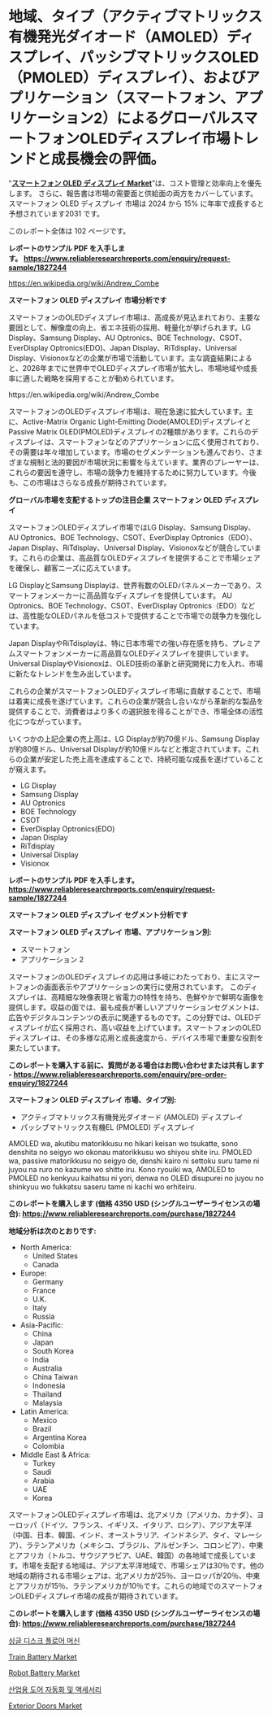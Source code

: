 <p><h1>地域、タイプ（アクティブマトリックス有機発光ダイオード（AMOLED）ディスプレイ、パッシブマトリックスOLED（PMOLED）ディスプレイ）、およびアプリケーション（スマートフォン、アプリケーション2）によるグローバルスマートフォンOLEDディスプレイ市場トレンドと成長機会の評価。</h1></p><p>&ldquo;<strong><a href="https://www.reliableresearchreports.com/smartphone-oled-display-r1827244">スマートフォン OLED ディスプレイ Market</a></strong>&rdquo;は、コスト管理と効率向上を優先します。 さらに、報告書は市場の需要面と供給面の両方をカバーしています。 スマートフォン OLED ディスプレイ 市場は 2024 から 15% に年率で成長すると予想されています2031 です。</p>
<p>このレポート全体は 102 ページです。</p>
<p><strong>レポートのサンプル PDF を入手します。&nbsp;<a href="https://www.reliableresearchreports.com/enquiry/request-sample/1827244">https://www.reliableresearchreports.com/enquiry/request-sample/1827244</a></strong></p>
<p><a href="https://en.wikipedia.org/wiki/Andrew_Combe">https://en.wikipedia.org/wiki/Andrew_Combe</a></p>
<p><strong>スマートフォン OLED ディスプレイ 市場分析です</strong></p>
<p><p>スマートフォンのOLEDディスプレイ市場は、高成長が見込まれており、主要な要因として、解像度の向上、省エネ技術の採用、軽量化が挙げられます。LG Display、Samsung Display、AU Optronics、BOE Technology、CSOT、EverDisplay Optronics(EDO)、Japan Display、RiTdisplay、Universal Display、Visionoxなどの企業が市場で活動しています。主な調査結果によると、2026年までに世界中でOLEDディスプレイ市場が拡大し、市場地域や成長率に適した戦略を採用することが勧められています。</p></p>
<p>https://en.wikipedia.org/wiki/Andrew_Combe</p>
<p><p>スマートフォンのOLEDディスプレイ市場は、現在急速に拡大しています。主に、Active-Matrix Organic Light-Emitting Diode(AMOLED)ディスプレイとPassive Matrix OLED(PMOLED)ディスプレイの2種類があります。これらのディスプレイは、スマートフォンなどのアプリケーションに広く使用されており、その需要は年々増加しています。市場のセグメンテーションも進んでおり、さまざまな規制と法的要因が市場状況に影響を与えています。業界のプレーヤーは、これらの要因を遵守し、市場の競争力を維持するために努力しています。今後も、この市場はさらなる成長が期待されています。</p></p>
<p><strong>グローバル市場を支配するトップの注目企業 スマートフォン OLED ディスプレイ</strong></p>
<p><p>スマートフォンOLEDディスプレイ市場ではLG Display、Samsung Display、AU Optronics、BOE Technology、CSOT、EverDisplay Optronics（EDO）、Japan Display、RiTdisplay、Universal Display、Visionoxなどが競合しています。これらの企業は、高品質なOLEDディスプレイを提供することで市場シェアを確保し、顧客ニーズに応えています。 </p><p>LG DisplayとSamsung Displayは、世界有数のOLEDパネルメーカーであり、スマートフォンメーカーに高品質なディスプレイを提供しています。 AU Optronics、BOE Technology、CSOT、EverDisplay Optronics（EDO）などは、高性能なOLEDパネルを低コストで提供することで市場での競争力を強化しています。</p><p>Japan DisplayやRiTdisplayは、特に日本市場での強い存在感を持ち、プレミアムスマートフォンメーカーに高品質なOLEDディスプレイを提供しています。 Universal DisplayやVisionoxは、OLED技術の革新と研究開発に力を入れ、市場に新たなトレンドを生み出しています。</p><p>これらの企業がスマートフォンOLEDディスプレイ市場に貢献することで、市場は着実に成長を遂げています。これらの企業が競合し合いながら革新的な製品を提供することで、消費者はより多くの選択肢を得ることができ、市場全体の活性化につながっています。</p><p>いくつかの上記企業の売上高は、LG Displayが約70億ドル、Samsung Displayが約80億ドル、Universal Displayが約10億ドルなどと推定されています。これらの企業が安定した売上高を達成することで、持続可能な成長を遂げていることが窺えます。</p></p>
<p><ul><li>LG Display</li><li>Samsung Display</li><li>AU Optronics</li><li>BOE Technology</li><li>CSOT</li><li>EverDisplay Optronics(EDO)</li><li>Japan Display</li><li>RiTdisplay</li><li>Universal Display</li><li>Visionox</li></ul></p>
<p><strong>レポートのサンプル PDF を入手します。 <a href="https://www.reliableresearchreports.com/enquiry/request-sample/1827244">https://www.reliableresearchreports.com/enquiry/request-sample/1827244</a></strong></p>
<p><strong>スマートフォン OLED ディスプレイ セグメント分析です</strong></p>
<p><strong>スマートフォン OLED ディスプレイ 市場、アプリケーション別:</strong></p>
<p><ul><li>スマートフォン</li><li>アプリケーション 2</li></ul></p>
<p><p>スマートフォンのOLEDディスプレイの応用は多岐にわたっており、主にスマートフォンの画面表示やアプリケーションの実行に使用されています。 このディスプレイは、高精細な映像表現と省電力の特性を持ち、色鮮やかで鮮明な画像を提供します。収益の面では、最も成長が著しいアプリケーションセグメントは、広告やデジタルコンテンツの表示に関連するものです。この分野では、OLEDディスプレイが広く採用され、高い収益を上げています。スマートフォンのOLEDディスプレイは、その多様な応用と成長速度から、デバイス市場で重要な役割を果たしています。</p></p>
<p><strong>このレポートを購入する前に、質問がある場合はお問い合わせまたは共有します - <a href="https://www.reliableresearchreports.com/enquiry/pre-order-enquiry/1827244">https://www.reliableresearchreports.com/enquiry/pre-order-enquiry/1827244</a></strong></p>
<p><strong>スマートフォン OLED ディスプレイ 市場、タイプ別:</strong></p>
<p><ul><li>アクティブマトリックス有機発光ダイオード (AMOLED) ディスプレイ</li><li>パッシブマトリックス有機EL (PMOLED) ディスプレイ</li></ul></p>
<p><p>AMOLED wa, akutibu matorikkusu no hikari keisan wo tsukatte, sono denshita no seigyo wo okonau matorikkusu wo shiyou shite iru. PMOLED wa, passive matorikkusu no seigyo de, denshi kairo ni settoku suru tame ni juyou na ruro no kazume wo shitte iru. Kono ryouiki wa, AMOLED to PMOLED no kenkyuu kaihatsu ni yori, denwa no OLED disupurei no juyou no shinkyuu wo fukkatsu saseru tame ni kachi wo erhiteiru.</p></p>
<p><strong>このレポートを購入します (価格 4350 USD (シングルユーザーライセンスの場合): <a href="https://www.reliableresearchreports.com/purchase/1827244">https://www.reliableresearchreports.com/purchase/1827244</a></strong></p>
<p><strong>地域分析は次のとおりです:</strong></p>
<p><ul>
    <li>
        North America:
        <ul>
            <li>United States</li>
            <li>Canada</li>
        </ul>
    </li>
    <li>
        Europe:
        <ul>
            <li>Germany</li>
            <li>France</li>
            <li>U.K.</li>
            <li>Italy</li>
            <li>Russia</li>
        </ul>
    </li>
    <li>
        Asia-Pacific:
        <ul>
            <li>China</li>
            <li>Japan</li>
            <li>South Korea</li>
            <li>India</li>
            <li>Australia</li>
            <li>China Taiwan</li>
            <li>Indonesia</li>
            <li>Thailand</li>
            <li>Malaysia</li>
        </ul>
    </li>
    <li>
        Latin America:
        <ul>
            <li>Mexico</li>
            <li>Brazil</li>
            <li>Argentina Korea</li>
            <li>Colombia</li>
        </ul>
    </li>
    <li>
        Middle East & Africa:
        <ul>
            <li>Turkey</li>
            <li>Saudi</li>
            <li>Arabia</li>
            <li>UAE</li>
            <li>Korea</li>
        </ul>
    </li>
    </ul></p>
<p><p>スマートフォンOLEDディスプレイ市場は、北アメリカ（アメリカ、カナダ）、ヨーロッパ（ドイツ、フランス、イギリス、イタリア、ロシア）、アジア太平洋（中国、日本、韓国、インド、オーストラリア、インドネシア、タイ、マレーシア）、ラテンアメリカ（メキシコ、ブラジル、アルゼンチン、コロンビア）、中東とアフリカ（トルコ、サウジアラビア、UAE、韓国）の各地域で成長しています。市場を支配する地域は、アジア太平洋地域で、市場シェアは30％です。他の地域の期待される市場シェアは、北アメリカが25％、ヨーロッパが20％、中東とアフリカが15％、ラテンアメリカが10％です。これらの地域でのスマートフォンOLEDディスプレイ市場の成長が期待されています。</p></p>
<p><strong>このレポートを購入します (価格 4350 USD (シングルユーザーライセンスの場合): <a href="https://www.reliableresearchreports.com/purchase/1827244">https://www.reliableresearchreports.com/purchase/1827244</a></strong></p>
<p><p><a href="https://github.com/rcabello548/Market-Research-Report-List-3/blob/main/110964288293.md">싱글 디스크 플로어 머신</a></p><p><a href="https://www.linkedin.com/pulse/train-battery-market-overview-global-trends-future-prospects-nfdwe?trackingId=tEtrd8yxSX61Q6JIfvsuqw%3D%3D">Train Battery Market</a></p><p><a href="https://www.linkedin.com/pulse/robot-battery-market-size-growth-industry-analysis-segmentation-ytpxe?trackingId=%2FI1u242MRZiv8fJL%2Brv9sw%3D%3D">Robot Battery Market</a></p><p><a href="https://github.com/KellyLyncyh543964/Market-Research-Report-List-3/blob/main/603603288292.md">산업용 도어 자동화 및 액세서리</a></p><p><a href="https://medium.com/@bethelokon998/global-exterior-doors-industry-types-applications-market-players-regional-growth-analysis-and-8847c6ba871b">Exterior Doors Market</a></p></p>